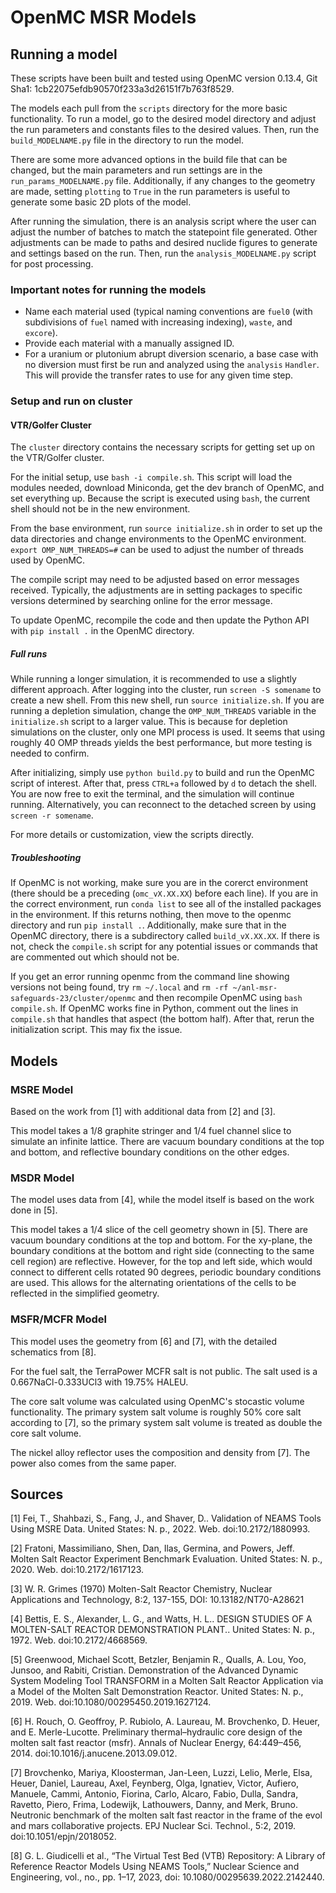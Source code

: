 # OpenMC MSR Models

## Running a model
These scripts have been built and tested using OpenMC version 0.13.4, Git Sha1: 1cb22075efdb90570f233a3d26151f7b763f8529.

The models each pull from the `scripts` directory for the more basic functionality. To run a model, go to the desired model directory and adjust the run parameters and constants files to the desired values. Then, run the `build_MODELNAME.py` file in the directory to run the model.

There are some more advanced options in the build file that can be changed, but the main parameters and run settings are in the `run_params_MODELNAME.py` file. Additionally, if any changes to the geometry are made, setting `plotting` to `True` in the run parameters is useful to generate some basic 2D plots of the model.

After running the simulation, there is an analysis script where the user can adjust the number of batches to match the statepoint file generated.
Other adjustments can be made to paths and desired nuclide figures to generate and settings based on the run.
Then, run the `analysis_MODELNAME.py` script for post processing.

### Important notes for running the models
- Name each material used (typical naming conventions are `fuel0` (with subdivisions of `fuel` named with increasing indexing), `waste`, and `excore`).
- Provide each material with a manually assigned ID.
- For a uranium or plutonium abrupt diversion scenario, a base case with no diversion must first be run and analyzed using the `analysis` `Handler`. This will provide the transfer rates to use for any given time step.

### Setup and run on cluster

#### VTR/Golfer Cluster
The `cluster` directory contains the necessary scripts for getting set up on the VTR/Golfer cluster.

For the initial setup, use `bash -i compile.sh`. This script will load the modules needed, download Miniconda, get the dev branch of OpenMC, and set everything up. Because the script is executed using `bash`, the current shell should not be in the new environment.

From the base environment, run `source initialize.sh` in order to set up the data directories and change environments to the OpenMC environment. `export OMP_NUM_THREADS=#` can be used to adjust the number of threads used by OpenMC.

The compile script may need to be adjusted based on error messages received. Typically, the adjustments are in setting packages to specific versions determined by searching online for the error message.

To update OpenMC, recompile the code and then update the Python API with `pip install .` in the OpenMC directory.

##### Full runs
While running a longer simulation, it is recommended to use a slightly different approach.
After logging into the cluster, run `screen -S somename` to create a new shell.
From this new shell, run `source initialize.sh`.
If you are running a depletion simulation, change the `OMP_NUM_THREADS` variable in the `initialize.sh` script to a larger value.
This is because for depletion simulations on the cluster, only one MPI process is used.
It seems that using roughly 40 OMP threads yields the best performance, but more testing is needed to confirm.

After initializing, simply use `python build.py` to build and run the OpenMC script of interest.
After that, press `CTRL+a` followed by `d` to detach the shell.
You are now free to exit the terminal, and the simulation will continue running.
Alternatively, you can reconnect to the detached screen by using `screen -r somename`.

For more details or customization, view the scripts directly.

##### Troubleshooting
If OpenMC is not working, make sure you are in the corerct environment (there should be a preceding (`omc_vX.XX.XX`) before each line).
If you are in the correct environment, run `conda list` to see all of the installed packages in the environment.
If this returns nothing, then move to the openmc directory and run `pip install .`.
Additionally, make sure that in the OpenMC directory, there is a subdirectory called `build_vX.XX.XX`.
If there is not, check the `compile.sh` script for any potential issues or commands that are commented out which should not be.

If you get an error running openmc from the command line showing versions not being found, try `rm ~/.local` and `rm -rf ~/anl-msr-safeguards-23/cluster/openmc` and then recompile OpenMC using `bash compile.sh`.
If OpenMC works fine in Python, comment out the lines in `compile.sh` that handles that aspect (the bottom half).
After that, rerun the initialization script.
This may fix the issue.

## Models

### MSRE Model
Based on the work from [1] with additional data from [2] and [3].

This model takes a 1/8 graphite stringer and 1/4 fuel channel slice to simulate an infinite lattice.
There are vacuum boundary conditions at the top and bottom, and reflective boundary conditions on the other edges.

### MSDR Model
The model uses data from [4], while the model itself is based on the work done in [5].

This model takes a 1/4 slice of the cell geometry shown in [5].
There are vacuum boundary conditions at the top and bottom.
For the xy-plane, the boundary conditions at the bottom and right side (connecting to the same cell region) are reflective.
However, for the top and left side, which would connect to different cells rotated 90 degrees, periodic boundary conditions are used.
This allows for the alternating orientations of the cells to be reflected in the simplified geometry.

### MSFR/MCFR Model
This model uses the geometry from [6] and [7], with the detailed schematics from [8].

For the fuel salt, the TerraPower MCFR salt is not public.
The salt used is a 0.667NaCl-0.333UCl3 with 19.75% HALEU.

The core salt volume was calculated using OpenMC's stocastic volume functionality.
The primary system salt volume is roughly 50\% core salt according to [7], so the primary system salt volume is treated as double the core salt volume.

The nickel alloy reflector uses the composition and density from [7].
The power also comes from the same paper.

## Sources
[1] Fei, T., Shahbazi, S., Fang, J., and Shaver, D.. Validation of NEAMS Tools Using MSRE Data. United States: N. p., 2022. Web. doi:10.2172/1880993.

[2] Fratoni, Massimiliano, Shen, Dan, Ilas, Germina, and Powers, Jeff. Molten Salt Reactor Experiment Benchmark Evaluation. United States: N. p., 2020. Web. doi:10.2172/1617123.

[3] W. R. Grimes (1970) Molten-Salt Reactor Chemistry, Nuclear Applications and Technology, 8:2, 137-155, DOI: 10.13182/NT70-A28621

[4] Bettis, E. S., Alexander, L. G., and Watts, H. L.. DESIGN STUDIES OF A MOLTEN-SALT REACTOR DEMONSTRATION PLANT.. United States: N. p., 1972. Web. doi:10.2172/4668569.

[5] Greenwood, Michael Scott, Betzler, Benjamin R., Qualls, A. Lou, Yoo, Junsoo, and Rabiti, Cristian. Demonstration of the Advanced Dynamic System Modeling Tool TRANSFORM in a Molten Salt Reactor Application via a Model of the Molten Salt Demonstration Reactor. United States: N. p., 2019. Web. doi:10.1080/00295450.2019.1627124.

[6] H. Rouch, O. Geoffroy, P. Rubiolo, A. Laureau, M. Brovchenko, D. Heuer, and E. Merle-Lucotte. Preliminary thermal–hydraulic core design of the molten salt fast reactor (msfr). Annals of Nuclear Energy, 64:449–456, 2014. doi:10.1016/j.anucene.2013.09.012.

[7] Brovchenko, Mariya, Kloosterman, Jan-Leen, Luzzi, Lelio, Merle, Elsa, Heuer, Daniel, Laureau, Axel, Feynberg, Olga, Ignatiev, Victor, Aufiero, Manuele, Cammi, Antonio, Fiorina, Carlo, Alcaro, Fabio, Dulla, Sandra, Ravetto, Piero, Frima, Lodewijk, Lathouwers, Danny, and Merk, Bruno. Neutronic benchmark of the molten salt fast reactor in the frame of the evol and mars collaborative projects. EPJ Nuclear Sci. Technol., 5:2, 2019. doi:10.1051/epjn/2018052.

[8] G. L. Giudicelli et al., “The Virtual Test Bed (VTB) Repository: A Library of Reference Reactor Models Using NEAMS Tools,” Nuclear Science and Engineering, vol., no., pp. 1–17, 2023, doi: 10.1080/00295639.2022.2142440.
